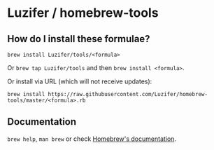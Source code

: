 # Luzifer / homebrew-tools
## How do I install these formulae?
`brew install Luzifer/tools/<formula>`

Or `brew tap Luzifer/tools` and then `brew install <formula>`.

Or install via URL (which will not receive updates):

```
brew install https://raw.githubusercontent.com/Luzifer/homebrew-tools/master/<formula>.rb
```

## Documentation
`brew help`, `man brew` or check [Homebrew's documentation](https://github.com/Homebrew/homebrew/tree/master/share/doc/homebrew#readme).
